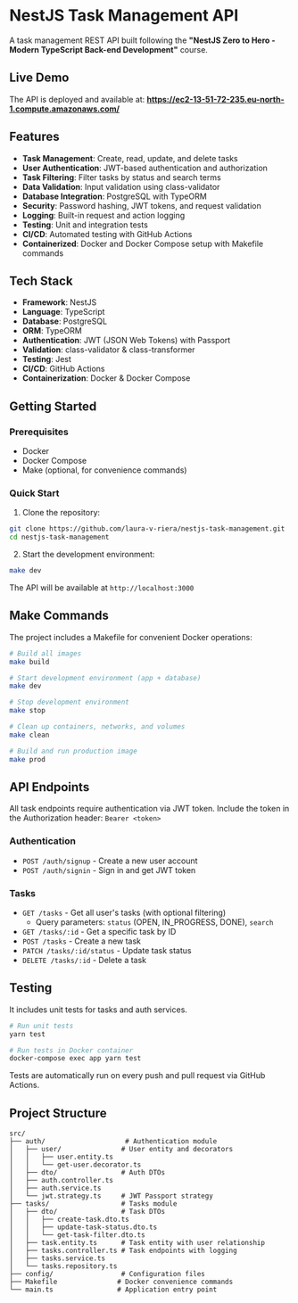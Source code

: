 # NestJS Task Management API

A task management REST API built following the **"NestJS Zero to Hero - Modern TypeScript Back-end Development"** course.

## Live Demo

The API is deployed and available at: **https://ec2-13-51-72-235.eu-north-1.compute.amazonaws.com/**

## Features

- **Task Management**: Create, read, update, and delete tasks
- **User Authentication**: JWT-based authentication and authorization
- **Task Filtering**: Filter tasks by status and search terms
- **Data Validation**: Input validation using class-validator
- **Database Integration**: PostgreSQL with TypeORM
- **Security**: Password hashing, JWT tokens, and request validation
- **Logging**: Built-in request and action logging
- **Testing**: Unit and integration tests
- **CI/CD**: Automated testing with GitHub Actions
- **Containerized**: Docker and Docker Compose setup with Makefile commands

## Tech Stack

- **Framework**: NestJS
- **Language**: TypeScript
- **Database**: PostgreSQL
- **ORM**: TypeORM
- **Authentication**: JWT (JSON Web Tokens) with Passport
- **Validation**: class-validator & class-transformer
- **Testing**: Jest
- **CI/CD**: GitHub Actions
- **Containerization**: Docker & Docker Compose

## Getting Started

### Prerequisites

- Docker
- Docker Compose
- Make (optional, for convenience commands)

### Quick Start

1. Clone the repository:
```bash
git clone https://github.com/laura-v-riera/nestjs-task-management.git
cd nestjs-task-management
```

2. Start the development environment:
```bash
make dev
```

The API will be available at `http://localhost:3000`

## Make Commands

The project includes a Makefile for convenient Docker operations:

```bash
# Build all images
make build

# Start development environment (app + database)
make dev

# Stop development environment
make stop

# Clean up containers, networks, and volumes
make clean

# Build and run production image
make prod
```

## API Endpoints

All task endpoints require authentication via JWT token. Include the token in the Authorization header: `Bearer <token>`

### Authentication
- `POST /auth/signup` - Create a new user account
- `POST /auth/signin` - Sign in and get JWT token

### Tasks
- `GET /tasks` - Get all user's tasks (with optional filtering)
  - Query parameters: `status` (OPEN, IN_PROGRESS, DONE), `search`
- `GET /tasks/:id` - Get a specific task by ID
- `POST /tasks` - Create a new task
- `PATCH /tasks/:id/status` - Update task status
- `DELETE /tasks/:id` - Delete a task

## Testing

It includes unit tests for tasks and auth services.

```bash
# Run unit tests
yarn test

# Run tests in Docker container
docker-compose exec app yarn test
```

Tests are automatically run on every push and pull request via GitHub Actions.

## Project Structure

```
src/
├── auth/                    # Authentication module
│   ├── user/               # User entity and decorators
│   │   ├── user.entity.ts
│   │   └── get-user.decorator.ts
│   ├── dto/                # Auth DTOs
│   ├── auth.controller.ts
│   ├── auth.service.ts
│   └── jwt.strategy.ts     # JWT Passport strategy
├── tasks/                  # Tasks module
│   ├── dto/                # Task DTOs
│   │   ├── create-task.dto.ts
│   │   ├── update-task-status.dto.ts
│   │   └── get-task-filter.dto.ts
│   ├── task.entity.ts      # Task entity with user relationship
│   ├── tasks.controller.ts # Task endpoints with logging
│   ├── tasks.service.ts
│   └── tasks.repository.ts
├── config/                 # Configuration files
├── Makefile               # Docker convenience commands
└── main.ts                # Application entry point
```